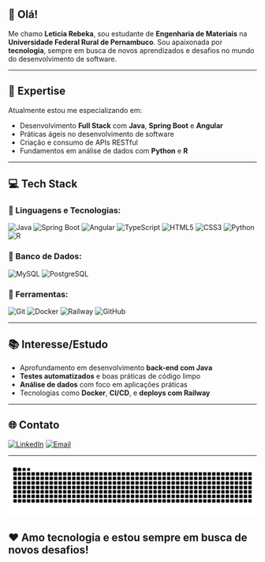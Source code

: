 ## 👋 Olá!

Me chamo **Leticia Rebeka**, sou estudante de **Engenharia de Materiais** na **Universidade Federal Rural de Pernambuco**. Sou apaixonada por **tecnologia**, sempre em busca de novos aprendizados e desafios no mundo do desenvolvimento de software.


---

## 🚀 Expertise

Atualmente estou me especializando em:

- Desenvolvimento **Full Stack** com **Java**, **Spring Boot** e **Angular**
- Práticas ágeis no desenvolvimento de software
- Criação e consumo de APIs RESTful
- Fundamentos em análise de dados com **Python** e **R**

---

## 💻 Tech Stack

### 🚀 Linguagens e Tecnologias:
![Java](https://img.shields.io/badge/-Java-007396?logo=java&logoColor=fff)
![Spring Boot](https://img.shields.io/badge/-Spring%20Boot-6DB33F?logo=springboot&logoColor=fff)
![Angular](https://img.shields.io/badge/-Angular-DD0031?logo=angular&logoColor=fff)
![TypeScript](https://img.shields.io/badge/-TypeScript-3178C6?logo=typescript&logoColor=fff)
![HTML5](https://img.shields.io/badge/-HTML5-E34F26?logo=html5&logoColor=fff)
![CSS3](https://img.shields.io/badge/-CSS3-1572B6?logo=css3&logoColor=fff)
![Python](https://img.shields.io/badge/-Python-3776AB?logo=python&logoColor=fff)
![R](https://img.shields.io/badge/-R-276DC3?logo=r&logoColor=fff)

### 📂 Banco de Dados:
![MySQL](https://img.shields.io/badge/-MySQL-4479A1?logo=mysql&logoColor=fff)
![PostgreSQL](https://img.shields.io/badge/-PostgreSQL-336791?logo=postgresql&logoColor=fff)

### 🔧 Ferramentas:
![Git](https://img.shields.io/badge/-Git-F05032?logo=git&logoColor=fff)
![Docker](https://img.shields.io/badge/-Docker-2496ED?logo=docker&logoColor=fff)
![Railway](https://img.shields.io/badge/-Railway-000000?logo=railway&logoColor=fff)
![GitHub](https://img.shields.io/badge/-GitHub-181717?logo=github&logoColor=fff)

---

## 📚 Interesse/Estudo

- Aprofundamento em desenvolvimento **back-end com Java**
- **Testes automatizados** e boas práticas de código limpo
- **Análise de dados** com foco em aplicações práticas
- Tecnologias como **Docker**, **CI/CD**, e **deploys com Railway**

---

## 🌐 Contato

[![LinkedIn](https://img.shields.io/badge/-LinkedIn-0A66C2?style=flat&logo=linkedin&logoColor=white)](https://www.linkedin.com/in/seu-usuario)
[![Email](https://img.shields.io/badge/-Email-D14836?style=flat&logo=gmail&logoColor=white)](mailto:seuemail@email.com)

---


<picture align="center">
  <source media="(prefers-color-scheme: dark)" srcset="https://raw.githubusercontent.com/Leticinha007/Leticinha007/output/github-contribution-grid-snake-dark.svg">
  <source media="(prefers-color-scheme: light)" srcset="https://raw.githubusercontent.com/Leticinha007/Leticinha007/output/github-contribution-grid-snake-dark.svg">
  <img align="center" alt="github contribution grid snake animation" src="https://raw.githubusercontent.com/Leticinha007/Leticinha007/output/github-contribution-grid-snake.svg">
</picture>

## ❤ Amo tecnologia e estou sempre em busca de novos desafios!




